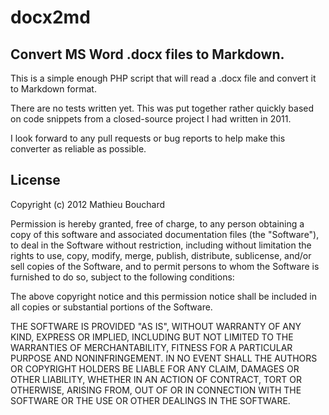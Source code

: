 # docx2md

## Convert MS Word .docx files to Markdown.

This is a simple enough PHP script that will read a .docx file and convert it to Markdown format.

There are no tests written yet. This was put together rather quickly based on code snippets from a closed-source project I had written in 2011.

I look forward to any pull requests or bug reports to help make this converter as reliable as possible.

## License

Copyright (c) 2012 Mathieu Bouchard

Permission is hereby granted, free of charge, to any person obtaining a copy of this software and associated documentation files (the "Software"), to deal in the Software without restriction, including without limitation the rights to use, copy, modify, merge, publish, distribute, sublicense, and/or sell copies of the Software, and to permit persons to whom the Software is furnished to do so, subject to the following conditions:

The above copyright notice and this permission notice shall be included in all copies or substantial portions of the Software.

THE SOFTWARE IS PROVIDED "AS IS", WITHOUT WARRANTY OF ANY KIND, EXPRESS OR IMPLIED, INCLUDING BUT NOT LIMITED TO THE WARRANTIES OF MERCHANTABILITY, FITNESS FOR A PARTICULAR PURPOSE AND NONINFRINGEMENT. IN NO EVENT SHALL THE AUTHORS OR COPYRIGHT HOLDERS BE LIABLE FOR ANY CLAIM, DAMAGES OR OTHER LIABILITY, WHETHER IN AN ACTION OF CONTRACT, TORT OR OTHERWISE, ARISING FROM, OUT OF OR IN CONNECTION WITH THE SOFTWARE OR THE USE OR OTHER DEALINGS IN THE SOFTWARE.